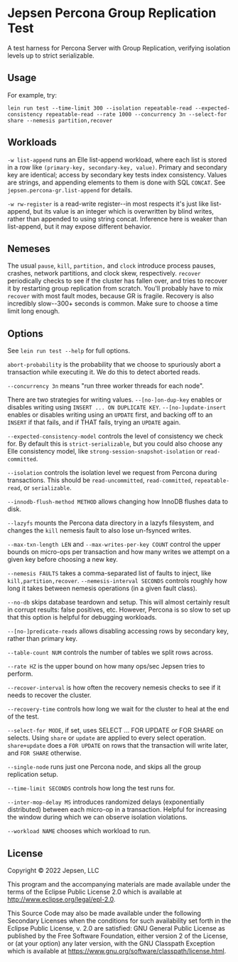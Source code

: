 # Jepsen Percona Group Replication Test

A test harness for Percona Server with Group Replication, verifying isolation
levels up to strict serializable.

## Usage

For example, try:

```
lein run test --time-limit 300 --isolation repeatable-read --expected-consistency repeatable-read --rate 1000 --concurrency 3n --select-for share --nemesis partition,recover
```

## Workloads

`-w list-append` runs an Elle list-append workload, where each list is stored
in a row like `(primary-key, secondary-key, value)`. Primary and secondary key
are identical; access by secondary key tests index consistency. Values are
strings, and appending elements to them is done with SQL `CONCAT`. See `jepsen.percona-gr.list-append` for details.

`-w rw-register` is a read-write register--in most respects it's just like
list-append, but its value is an integer which is overwritten by blind writes,
rather than appended to using string concat. Inference here is weaker than
list-append, but it may expose different behavior.

## Nemeses

The usual `pause`, `kill`, `partition,` and `clock` introduce process pauses,
crashes, network partitions, and clock skew, respectively. `recover`
periodically checks to see if the cluster has fallen over, and tries to recover
it by restarting group replication from scratch. You'll probably have to mix
`recover` with most fault modes, because GR is fragile. Recovery is also
incredibly slow--300+ seconds is common. Make sure to choose a time limit long
enough.

## Options

See `lein run test --help` for full options.

`abort-probability` is the probability that we choose to spuriously abort a
transaction while executing it. We do this to detect aborted reads.

`--concurrency 3n` means "run three worker threads for each node".

There are two strategies for writing values. `--[no-]on-dup-key` enables or
disables writing using `INSERT ... ON DUPLICATE KEY`. `--[no-]update-insert`
enables or disables writing using an `UPDATE` first, and backing off to an
`INSERT` if that fails, and if THAT fails, trying an `UPDATE` again.

`--expected-consistency-model` controls the level of consistency we check for.
By default this is `strict-serializable`, but you could also choose any Elle
consistency model, like `strong-session-snapshot-isolation` or
`read-committed`.

`--isolation` controls the isolation level we request from Percona during transactions. This should be `read-uncommitted`, `read-committed`, `repeatable-read`, or `serializable`.

`--innodb-flush-method METHOD` allows changing how InnoDB flushes data to disk.

`--lazyfs` mounts the Percona data directory in a lazyfs filesystem, and changes the `kill` nemesis fault to also lose un-fsynced writes.

`--max-txn-length LEN` and `--max-writes-per-key COUNT` control the upper
bounds on micro-ops per transaction and how many writes we attempt on a given
key before choosing a new key.

`--nemesis FAULTS` takes a comma-separated list of faults to inject, like
`kill,partition,recover`. `--nemesis-interval SECONDS` controls roughly how
long it takes between nemesis operations (in a given fault class).

`--no-db` skips database teardown and setup. This will almost certainly result
in corrupt results: false positives, etc. However, Percona is so slow to set up
that this option is helpful for debugging workloads.

`--[no-]predicate-reads` allows disabling accessing rows by secondary key, rather than primary key.

`--table-count NUM` controls the number of tables we split rows across.

`--rate HZ` is the upper bound on how many ops/sec Jepsen tries to perform.

`--recover-interval` is how often the recovery nemesis checks to see if it needs to recover the cluster.

`--recovery-time` controls how long we wait for the cluster to heal at the
end of the test.

`--select-for MODE`, if set, uses SELECT ... FOR UPDATE or FOR SHARE on
selects. Using `share` or `update` are applied to every select operation.
`share+update` does a `FOR UPDATE` on rows that the transaction will write
later, and `FOR SHARE` otherwise.

`--single-node` runs just one Percona node, and skips all the group replication
setup.

`--time-limit SECONDS` controls how long the test runs for.

`--inter-mop-delay MS` introduces randomized delays (exponentially distributed) between each micro-op in a transaction. Helpful for increasing the window during which we can observe isolation violations.

`--workload NAME` chooses which workload to run.

## License

Copyright © 2022 Jepsen, LLC

This program and the accompanying materials are made available under the
terms of the Eclipse Public License 2.0 which is available at
http://www.eclipse.org/legal/epl-2.0.

This Source Code may also be made available under the following Secondary
Licenses when the conditions for such availability set forth in the Eclipse
Public License, v. 2.0 are satisfied: GNU General Public License as published by
the Free Software Foundation, either version 2 of the License, or (at your
option) any later version, with the GNU Classpath Exception which is available
at https://www.gnu.org/software/classpath/license.html.
